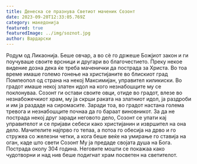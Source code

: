 ```yaml
---
title: Денеска се празнува Светиот маченик Созонт
date: 2023-09-20T12:33:05.769Z
category: македонија
featured: true
featuredImage: ../img/soznot.jpg
author: Вардарски
---
```

<!--StartFragment-->

Родум од Ликаонија. Беше овчар, а во сè го држеше Божјиот закон и ги поучуваше своите врсници и другари во благочестието. Преку некое видение дозна дека ќе треба маченички да пострада за Христа. Во тоа време имаше големо гонење на христијаните во блискиот град Помпеопол од страна на некој Максимијан, управител киликиски. Во градот имаше некој златен идол на кого незнабошците му се поклонуваа. Созонт ги остави своите овци, отиде во градот, влезе во незнабожечкиот храм, му ја скрши раката на златниот идол, ја раздроби и им ја раздаде на сиромасите. Заради тоа, во градот настана голема тревога и незнабошците почнаа да го бараат виновникот. За да не пострада некој друг заради неговото дело, Созонт се упати кај управителот и се пријави себеси како христијанин и извршител на она дело. Мачителите најпрво го тепаа, а потоа го обесија на дрво и го стружеа со железни четки, а кога беше веќе на умирање го ставија на оган, каде што свети Созонт Му ја предаде својата душа на Бога. Пострада околу 304 година. Неговите мошти се покажаа како чудотворни и над нив беше подигнат храм посветен на светителот.



<!--EndFragment-->